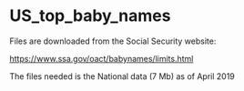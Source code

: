# US_top_baby_names

Files are downloaded from the Social Security website:

https://www.ssa.gov/oact/babynames/limits.html

The files needed is the National data (7 Mb) as of April 2019
